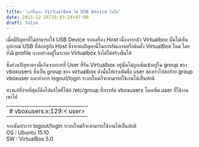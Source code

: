```yaml
---
title: 'แก้ปัญหา VirtualBox ใช้ USB Device ไม่ได้'
date: 2015-12-25T10:43:24+07:00
draft: false
---
```

เมื่อมีปัญหาที่ไม่สามารถใช้ USB Device จากเครื่อง Host เนื่องจากตัว Virtualbox นั้นไม่เห็นอุปกรณ์ USB ที่ต่ออยู่กับ Host ซึ่งจะพบปัญหานี้ในการอัพเกรดหรือติดตั้ง VirtualBox ใหม่ โดยยังมี profile บางอย่างอยู่ในระบบ Virtualbox จึงไม่ได้สร้างขึ้นให้

ซึ่งส่วนปัญหาตรงนี้เกิดจากการที่ User ที่รัน Virtualbox อยู่นั้นไม่ถูกเพิ่มเข้าอยู่ใน group ของ vboxusers ซึ่งเป็น group ของ virtualbox ดังนั้นให้เราเพิ่มชื่อ user ของเราไปต่อท้าย group vboxuser และทำการ logout/login ระบบใหม่ก็จะสามารถใช้งานได้เป็นปกติ

ทางแก้ที่ง่ายที่สุดก็คือไปแก้ไขที่ไฟล์ /etc/group ที่บรรทัด vboxusers โดยเพิ่ม user ที่ใช้งานเขาไป
   <table class="table table-bordered">
         <td>
            # vboxusers:x:129:< user>
         </td>
   </table>

จากนั้นทำการ logout/login ระบบใหม่ก็จะสามารถใช้งานได้เป็นปกติ  
OS : Ubuntu 15.10  
SW : VirtualBox 5.0